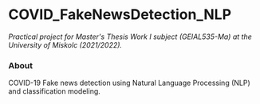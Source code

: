 # COVID_FakeNewsDetection_NLP
*Practical project for Master's Thesis Work I subject (GEIAL535-Ma) at the University of Miskolc (2021/2022).*
### About
COVID-19 Fake news detection using Natural Language Processing (NLP) and classification modeling.
